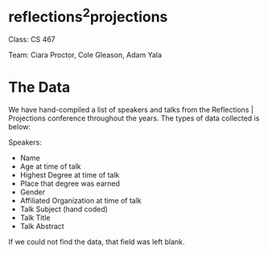 reflections<sup>2</sup>projections
===================

Class: CS 467

Team: Ciara Proctor, Cole Gleason, Adam Yala

The Data
========
We have hand-compiled a list of speakers and talks from the Reflections | Projections conference
throughout the years. The types of data collected is below:

Speakers:
* Name
* Age at time of talk
* Highest Degree at time of talk
* Place that degree was earned
* Gender
* Affiliated Organization at time of talk
* Talk Subject (hand coded)
* Talk Title
* Talk Abstract

If we could not find the data, that field was left blank.
